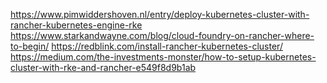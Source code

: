 https://www.pimwiddershoven.nl/entry/deploy-kubernetes-cluster-with-rancher-kubernetes-engine-rke
https://www.starkandwayne.com/blog/cloud-foundry-on-rancher-where-to-begin/
https://redblink.com/install-rancher-kubernetes-cluster/
https://medium.com/the-investments-monster/how-to-setup-kubernetes-cluster-with-rke-and-rancher-e549f8d9b1ab
